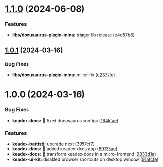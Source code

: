 # [1.1.0](https://github.com/keadex/keadex/compare/docusaurus-plugin-mina@1.0.1...docusaurus-plugin-mina@1.1.0) (2024-06-08)


### Features

* **libs/docusaurus-plugin-mina:** trigger lib release ([e4d57b8](https://github.com/keadex/keadex/commit/e4d57b8b48c58a6d4e4c64143513323a629a6dbe))

## [1.0.1](https://github.com/keadex/keadex/compare/docusaurus-plugin-mina@1.0.0...docusaurus-plugin-mina@1.0.1) (2024-03-16)


### Bug Fixes

* **libs/docusaurus-plugin-mina:** minor fix ([c2377fc](https://github.com/keadex/keadex/commit/c2377fc24bd8d0babbc6b73f436f15e0ed5da15f))

# 1.0.0 (2024-03-16)


### Bug Fixes

* **keadex-docs:** 🐛 fixed docusaurus configs ([164bfae](https://github.com/keadex/keadex/commit/164bfae3dc4e97551c7487778a94b3e58a0822a6))


### Features

* **keadex-battisti:** upgrade next ([3957cf7](https://github.com/keadex/keadex/commit/3957cf789cb681f9b3105ef8d9073d178c51f5d7))
* **keadex-docs:** 🎸 added keadex-docs app ([89133ae](https://github.com/keadex/keadex/commit/89133ae4be67339784f1fb8e881d597c7792b81a))
* **keadex-docs:** 🎸 transform keadex-docs in a micro-frontend ([9833d1a](https://github.com/keadex/keadex/commit/9833d1ac6f24734d6dcbd45bce282d071a98720e))
* **keadex-ui-kit:** disabled browser shortcuts on desktop window ([91afcfe](https://github.com/keadex/keadex/commit/91afcfebb815319d033afd629721b24c63115386))
